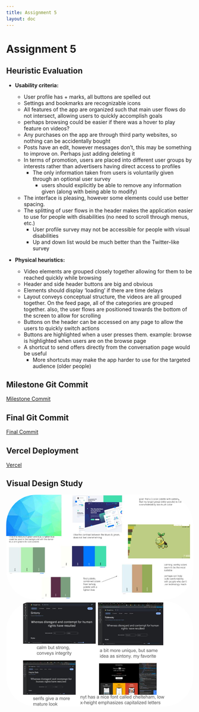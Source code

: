 ```yaml
---
title: Assignment 5
layout: doc
---
```


# Assignment 5

## Heuristic Evaluation
- **Usability criteria:**
  - User profile has + marks, all buttons are spelled out
  - Settings and bookmarks are recognizable icons
  - All features of the app are organized such that main user flows do not intersect, allowing users to quickly accomplish goals
  - perhaps browsing could be easier if there was a hover to play feature on videos?
  - Any purchases on the app are through third party websites, so nothing can be accidentally bought
  - Posts have an edit, however messages don’t, this may be something to improve on. Perhaps just adding deleting it
  - In terms of promotion, users are placed into different user groups by interests rather than advertisers having direct access to profiles
    - The only information taken from users is voluntarily given through an optional user survey
      - users should explicitly be able to remove any information given (along with being able to modify)
  - The interface is pleasing, however some elements could use better spacing.
  - The splitting of user flows in the header makes the application easier to use for people with disabilities (no need to scroll through menus, etc.)
    - User profile survey may not be accessible for people with visual disabilities
    - Up and down list would be much better than the Twitter-like survey

- **Physical heuristics:**
  - Video elements are grouped closely together allowing for them to be reached quickly while browsing
  - Header and side header buttons are big and obvious
  - Elements should display ‘loading’ if there are time delays
  - Layout conveys conceptual structure, the videos are all grouped together. On the feed page, all of the categories are grouped together. also, the user flows are positioned towards the bottom of the screen to allow for scrolling
  - Buttons on the header can be accessed on any page to allow the users to quickly switch actions
  - Buttons are highlighted when a user presses them. example: browse is highlighted when users are on the browse page
  - A shortcut to send offers directly from the conversation page would be useful
    - More shortcuts may make the app harder to use for the targeted audience (older people)

## Milestone Git Commit
<a href="https://github.com/cameron4young/findbuyreview-front/commit/d47f8b3e42eeb1d69f61a3bd2f93490b8ae1db3a">Milestone Commit</a>

## Final Git Commit
<a href="https://github.com/cameron4young/findbuyreview-front/commit/c01296f401c290913f4e952d01b99657a4f4d392">Final Commit</a>

## Vercel Deployment
<a href="https://findbuyreview-front.vercel.app/">Vercel</a>

## Visual Design Study
<img src="/../assets/images/a5-images/vds1.jpg" width="700" style="border-radius:2vh">
<img src="/../assets/images/a5-images/vds2.jpg" width="700" style="border-radius:2vh">
